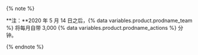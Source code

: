 {% note %}

**注：**2020 年 5 月 14 日之后，{% data variables.product.prodname_team %} 将每月自带 3,000 {% data variables.product.prodname_actions %} 分钟。

{% endnote %}
